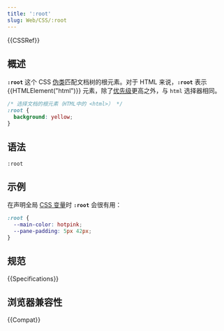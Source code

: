 ```yaml
---
title: ':root'
slug: Web/CSS/:root
---
```


{{CSSRef}}

## 概述

**`:root`** 这个 CSS [伪类](/zh-CN/docs/Web/CSS/Pseudo-classes)匹配文档树的根元素。对于 HTML 来说，**`:root`** 表示 {{HTMLElement("html")}} 元素，除了[优先级](/zh-CN/docs/Web/CSS/Specificity)更高之外，与 `html` 选择器相同。

```css
/* 选择文档的根元素（HTML中的 <html>） */
:root {
  background: yellow;
}
```

## 语法

```
:root
```

## 示例

在声明全局 [CSS 变量](/zh-CN/docs/Web/CSS/--*)时 **`:root`** 会很有用：

```css
:root {
  --main-color: hotpink;
  --pane-padding: 5px 42px;
}
```

## 规范

{{Specifications}}

## 浏览器兼容性

{{Compat}}
